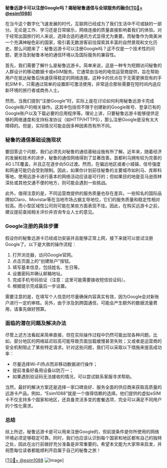 **秘鲁远游卡可以注册Google吗？揭秘秘鲁通信与全球服务的融合[[TG💪+ @esim1088](https://t.me/s/esim1088)]**

在当今这个数字化飞速发展的时代，互联网已经成为了我们生活中不可或缺的一部分。无论是工作、学习还是日常娱乐，网络连接的质量直接影响着我们的体验。对于经常出国旅行的人来说，选择合适的通讯方式显得尤为重要。而秘鲁作为南美洲一个充满神秘色彩的国家，吸引着无数游客前往探索其丰富的自然景观和文化历史。那么问题来了：秘鲁远游卡可以注册Google吗？这不仅是一个技术性的问题，更涉及到秘鲁本地的通信环境以及国际服务的兼容性。

首先，我们需要了解什么是秘鲁远游卡。简单来说，这是一种专为短期访问秘鲁的人群设计的移动数据卡或eSIM服务。它通常由当地的电信运营商提供，旨在帮助用户在抵达秘鲁后快速获得稳定的网络连接。这种卡的优点在于无需更换现有的手机SIM卡，只需通过简单的设置即可激活使用，非常适合那些需要在短时间内适应新环境的旅行者或商务人士。

然而，当我们提到“注册Google”时，实际上是在讨论如何利用秘鲁远游卡完成Google账户的相关操作。这其中包括但不限于创建新的Google账号、登录已有的Google账户以及下载必要的应用程序等。理论上讲，只要秘鲁远游卡能够提供足够的网络速度和支持标准协议（如HTTP/HTTPS），那么注册Google是没有太大障碍的。但是，实际情况可能会因多种因素而有所不同。

### 秘鲁的通信基础设施现状

要回答这个问题，我们必须先对秘鲁的通信基础设施有所了解。近年来，随着经济的发展和技术的进步，秘鲁的通信网络得到了显著改善。首都利马拥有较为完善的4G LTE覆盖，并且正在逐步向5G过渡。然而，在偏远地区或者小城镇，信号强度和网速可能仍会受到限制。因此，如果你计划前往秘鲁的主要城市如利马、库斯科等地，使用远游卡进行基本的网络活动应该是可行的；但如果目的地是亚马逊雨林深处或其他交通不便的地方，则可能会遇到一些挑战。

此外，值得注意的是，不同运营商提供的服务质量也存在差异。一些知名的国际品牌如Claro、Movistar等在当地市场占据主导地位，它们的服务质量和稳定性相对较高。而小型区域性公司则可能在某些方面表现不佳。因此，在购买远游卡之前，建议提前查阅相关评价并咨询专业人士的意见。

### Google注册的具体步骤

假设你的秘鲁远游卡已经成功安装并且能够正常上网，接下来就可以尝试注册Google了。以下是大致的操作流程：

1. 打开浏览器，访问Google官网。
2. 点击页面上的“创建账户”按钮。
3. 填写基本信息，包括姓名、生日等。
4. 设置密码并确认邮箱地址。
5. 完成手机号码验证（注意：这里可能需要接收短信验证码）。
6. 根据提示完成最后一步设置。

需要注意的是，在填写个人信息时尽量确保内容真实有效，因为Google会对新账户进行一定的审核。另外，由于涉及到跨国通信，可能会产生额外的数据流量费用，请事先做好预算。

### 面临的潜在问题及解决办法

尽管上述方法看起来简单直接，但在实际操作过程中仍然可能出现各种问题。比如，部分地区的网络延迟较高可能导致页面加载缓慢甚至失败；又或者是运营商的安全机制阻止了某些特定请求。针对这些问题，我们可以采取以下措施来提高成功率：

- 尽量选择Wi-Fi热点而非移动数据进行操作；
- 提前准备好备用设备以防万一；
- 如果遇到验证码无法接收的情况，可以尝试联系客服寻求帮助。

当然，最好的解决方案还是选择一家口碑良好、服务全面的供应商来获取高质量的远游卡产品。例如，“Esim1088”就是一个值得信赖的选择。他们提供的虚拟eSIM卡不仅支持多个国家和地区，还具备灵活多变的套餐选项，完全可以满足不同用户的个性化需求。

### 总结

综上所述，秘鲁远游卡是可以用来注册Google的，但前提条件是你所使用的网络环境必须足够稳定可靠。同时，我们也应该认识到每个国家和地区都有自己的独特之处，因此在出行前做好充分准备是非常重要的。希望本文能为大家带来启发，并祝愿每位读者都能顺利开启属于自己的秘鲁之旅！

[[TG💪+ @esim1088](https://t.me/s/esim1088) ![Image](https://i.postimg.cc/4NQfJmqS/Snipaste-2025-05-13-00-14-12.png)]